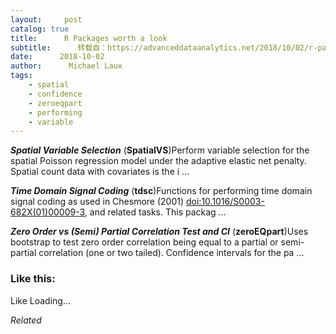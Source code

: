 ```yaml
---
layout:     post
catalog: true
title:      R Packages worth a look
subtitle:      转载自：https://advanceddataanalytics.net/2018/10/02/r-packages-worth-a-look-1290/
date:      2018-10-02
author:      Michael Laux
tags:
    - spatial
    - confidence
    - zeroeqpart
    - performing
    - variable
---
```


***Spatial Variable Selection*** (**SpatialVS**)Perform variable selection for the spatial Poisson regression model under the adaptive elastic net penalty. Spatial count data with covariates is the i …

***Time Domain Signal Coding*** (**tdsc**)Functions for performing time domain signal coding as used in Chesmore (2001) <doi:10.1016/S0003-682X(01)00009-3>, and related tasks. This packag …

***Zero Order vs (Semi) Partial Correlation Test and CI*** (**zeroEQpart**)Uses bootstrap to test zero order correlation being equal to a partial or semi-partial correlation (one or two tailed). Confidence intervals for the pa …





### Like this:

Like Loading...


*Related*

